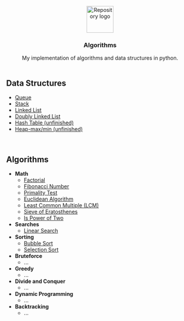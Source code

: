 <p align="center">
    <img src="branding/logo.png" alt="Repository logo" width="72" height="72">
</p>

<h3 align="center">Algorithms</h3>

<p align="center">
  My implementation of algorithms and data structures in python.
  <br>
  <br>
</p>

## Data Structures

- [Queue](./data-structures/queue.py)  
- [Stack](./data-structures/stack.py)
- [Linked List](./data-structures/linked-list.py)
- [Doubly Linked List](./data-structures/doubly-linked-list.py)
- [Hash Table (unfinished)](./data-structures/hash-table.py)
- [Heap-max/min (unfinished)](./data-structures/heap.py)

<br>

## Algorithms

- **Math**
  - [Factorial](./math/factorial.py)
  - [Fibonacci Number](./math/fibonacci.py)
  - [Primality Test](./math/prime.py)
  - [Euclidean Algorithm](./math/gcd.py)
  - [Least Common Multiple (LCM)](./math/lcm.py)
  - [Sieve of Eratosthenes](./math/sieve_of_erat.py)
  - [Is Power of Two](./math/power_of_two.py)
- **Searches**
  - [Linear Search](./search/linear_search.py)
- **Sorting**
  - [Bubble Sort](./sort/bubble_sort.py)
  - [Selection Sort](./sort/selection_sort.py)
- **Bruteforce**
  - ...
- **Greedy**
  - ...
- **Divide and Conquer**
  - ...
- **Dynamic Programming**
  - ...
- **Backtracking**
  - ...
